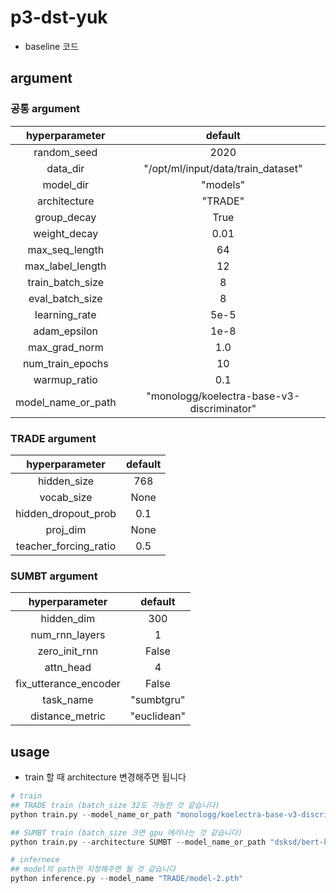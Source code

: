 # p3-dst-yuk
- baseline 코드

## argument

### 공통 argument

hyperparameter|default| 
|:---:|:---:|
|random_seed|2020|
|data_dir|"/opt/ml/input/data/train_dataset"|
|model_dir|"models"|
|architecture|"TRADE"|
|group_decay|True|
|weight_decay|0.01|
|max_seq_length|64|
|max_label_length|12|
|train_batch_size|8|
|eval_batch_size|8|
|learning_rate|5e-5|
|adam_epsilon|1e-8|
|max_grad_norm|1.0|
|num_train_epochs|10|
|warmup_ratio|0.1|
|model_name_or_path|"monologg/koelectra-base-v3-discriminator"|

### TRADE argument

hyperparameter|default| 
|:---:|:---:|
|hidden_size|768|
|vocab_size|None|
|hidden_dropout_prob|0.1|
|proj_dim|None|
|teacher_forcing_ratio|0.5|

### SUMBT argument

hyperparameter|default|
|:---:|:---:|
|hidden_dim|300|
|num_rnn_layers|1|
|zero_init_rnn|False|
|attn_head|4|
|fix_utterance_encoder|False|
|task_name|"sumbtgru"|
|distance_metric|"euclidean"|

## usage
- train 할 때 architecture 변경해주면 됩니다
```python
# train
## TRADE train (batch_size 32도 가능한 것 같습니다)
python train.py --model_name_or_path "monologg/koelectra-base-v3-discriminator"

## SUMBT train (batch_size 크면 gpu 에러나는 것 같습니다)
python train.py --architecture SUMBT --model_name_or_path "dsksd/bert-ko-small-minimal"

# infernece
## model의 path만 지정해주면 될 것 같습니다
python inference.py --model_name "TRADE/model-2.pth"

```
